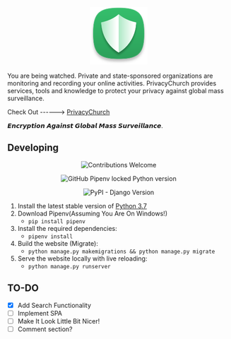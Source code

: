 <p align="center">
<img src="https://github.com/bayek0fsiwa/privacychurch/blob/master/static/images/photo.png?raw=true"
height="130">
</p>

You are being watched. Private and state-sponsored organizations are monitoring and recording your online activities. PrivacyChurch provides services, tools and knowledge to protect your privacy against global mass surveillance.

Check Out ------> [PrivacyChurch](http://d10875e2.ngrok.io)

𝙀𝙣𝙘𝙧𝙮𝙥𝙩𝙞𝙤𝙣 𝘼𝙜𝙖𝙞𝙣𝙨𝙩 𝙂𝙡𝙤𝙗𝙖𝙡 𝙈𝙖𝙨𝙨 𝙎𝙪𝙧𝙫𝙚𝙞𝙡𝙡𝙖𝙣𝙘𝙚.

## Developing

<p align="center">
<img alt="Contributions Welcome" src="https://camo.githubusercontent.com/da04b11eb09a13269b08225b3b88851ddb705e78/68747470733a2f2f696d672e736869656c64732e696f2f62616467652f636f6e747269627574696f6e732d77656c636f6d652d677265656e3f7374796c653d666c6174" data-canonical-src="https://img.shields.io/badge/contributions-welcome-green?style=flat" style="max-width:100%;" width="210px" height="27"></a>
</p>
<p align="center">
<img alt="GitHub Pipenv locked Python version" src="https://img.shields.io/github/pipenv/locked/python-version/bayek0fsiwa/privacychurch?logo=Python&logoColor=Yellow&style=plastic">
</p>
<p align="center">
<img alt="PyPI - Django Version" src="https://img.shields.io/pypi/djversions/djangorestframework?logo=django&style=for-the-badge">
</p>

1. Install the latest stable version of [Python 3.7](https://www.python.org/downloads/)
1. Download Pipenv(Assuming You Are On Windows!)
	* `pip install pipenv`
1. Install the required dependencies:
	* `pipenv install`
1. Build the website (Migrate):
	* `python manage.py makemigrations && python manage.py migrate`
1. Serve the website locally with live reloading:
	* `python manage.py runserver`


## TO-DO
- [x] Add Search Functionality
- [ ] Implement SPA
- [ ] Make It Look Little Bit Nicer!
- [ ] Comment section?
